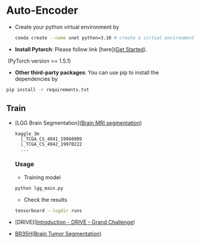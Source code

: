 # Auto-Encoder

- Create your python virtual environment by

  ```bash
  conda create --name unet python=3.10 # create a virtual environment called "unet" with python version 3.10
  ```

- **Install Pytorch**: Please follow link [here]([Get Started](https://pytorch.org/get-started/locally/)).

​	(PyTorch version >= 1.5.1)

- **Other third-party packages**: You can use pip to install the dependencies by

```bash
pip install -r requirements.txt
```

## Train

- [LGG Brain Segmentation]([Brain MRI segmentation](https://www.kaggle.com/datasets/mateuszbuda/lgg-mri-segmentation))

  ```
  kaggle_3m 
  	|_TCGA_CS_4941_19960909
  	|_TCGA_CS_4942_19970222
  	...
  ```

  ### Usage

  - Training model

  ```bash
  python lgg_main.py
  ```

  - Check the results

  ```bash
  tensorboard --logdir runs
  ```

- [DRIVE]([Introduction - DRIVE - Grand Challenge](https://drive.grand-challenge.org/))

-  [BR35H(Brain Tumor Segmentation)](https://www.kaggle.com/datasets/sushreeswain/brain-tumor-segmentation)

# 
